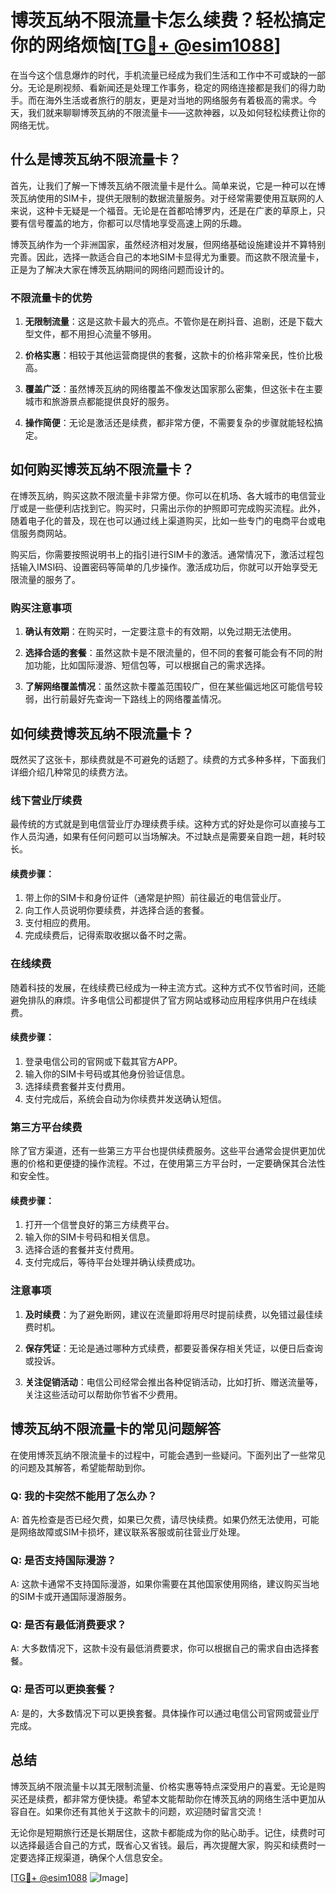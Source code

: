 # 博茨瓦纳不限流量卡怎么续费？轻松搞定你的网络烦恼[[TG💪+ @esim1088](https://t.me/s/esim1088)]

在当今这个信息爆炸的时代，手机流量已经成为我们生活和工作中不可或缺的一部分。无论是刷视频、看新闻还是处理工作事务，稳定的网络连接都是我们的得力助手。而在海外生活或者旅行的朋友，更是对当地的网络服务有着极高的需求。今天，我们就来聊聊博茨瓦纳的不限流量卡——这款神器，以及如何轻松续费让你的网络无忧。

## 什么是博茨瓦纳不限流量卡？

首先，让我们了解一下博茨瓦纳不限流量卡是什么。简单来说，它是一种可以在博茨瓦纳使用的SIM卡，提供无限制的数据流量服务。对于经常需要使用互联网的人来说，这种卡无疑是一个福音。无论是在首都哈博罗内，还是在广袤的草原上，只要有信号覆盖的地方，你都可以尽情地享受高速上网的乐趣。

博茨瓦纳作为一个非洲国家，虽然经济相对发展，但网络基础设施建设并不算特别完善。因此，选择一款适合自己的本地SIM卡显得尤为重要。而这款不限流量卡，正是为了解决大家在博茨瓦纳期间的网络问题而设计的。

### 不限流量卡的优势

1. **无限制流量**：这是这款卡最大的亮点。不管你是在刷抖音、追剧，还是下载大型文件，都不用担心流量不够用。
   
2. **价格实惠**：相较于其他运营商提供的套餐，这款卡的价格非常亲民，性价比极高。

3. **覆盖广泛**：虽然博茨瓦纳的网络覆盖不像发达国家那么密集，但这张卡在主要城市和旅游景点都能提供良好的服务。

4. **操作简便**：无论是激活还是续费，都非常方便，不需要复杂的步骤就能轻松搞定。

## 如何购买博茨瓦纳不限流量卡？

在博茨瓦纳，购买这款不限流量卡非常方便。你可以在机场、各大城市的电信营业厅或是一些便利店找到它。购买时，只需出示你的护照即可完成购买流程。此外，随着电子化的普及，现在也可以通过线上渠道购买，比如一些专门的电商平台或电信服务商网站。

购买后，你需要按照说明书上的指引进行SIM卡的激活。通常情况下，激活过程包括输入IMSI码、设置密码等简单的几步操作。激活成功后，你就可以开始享受无限流量的服务了。

### 购买注意事项

1. **确认有效期**：在购买时，一定要注意卡的有效期，以免过期无法使用。

2. **选择合适的套餐**：虽然这款卡是不限流量的，但不同的套餐可能会有不同的附加功能，比如国际漫游、短信包等，可以根据自己的需求选择。

3. **了解网络覆盖情况**：虽然这款卡覆盖范围较广，但在某些偏远地区可能信号较弱，出行前最好先查询一下路线上的网络覆盖情况。

## 如何续费博茨瓦纳不限流量卡？

既然买了这张卡，那续费就是不可避免的话题了。续费的方式多种多样，下面我们详细介绍几种常见的续费方法。

### 线下营业厅续费

最传统的方式就是到电信营业厅办理续费手续。这种方式的好处是你可以直接与工作人员沟通，如果有任何问题可以当场解决。不过缺点是需要亲自跑一趟，耗时较长。

#### 续费步骤：

1. 带上你的SIM卡和身份证件（通常是护照）前往最近的电信营业厅。
2. 向工作人员说明你要续费，并选择合适的套餐。
3. 支付相应的费用。
4. 完成续费后，记得索取收据以备不时之需。

### 在线续费

随着科技的发展，在线续费已经成为一种主流方式。这种方式不仅节省时间，还能避免排队的麻烦。许多电信公司都提供了官方网站或移动应用程序供用户在线续费。

#### 续费步骤：

1. 登录电信公司的官网或下载其官方APP。
2. 输入你的SIM卡号码或其他身份验证信息。
3. 选择续费套餐并支付费用。
4. 支付完成后，系统会自动为你续费并发送确认短信。

### 第三方平台续费

除了官方渠道，还有一些第三方平台也提供续费服务。这些平台通常会提供更加优惠的价格和更便捷的操作流程。不过，在使用第三方平台时，一定要确保其合法性和安全性。

#### 续费步骤：

1. 打开一个信誉良好的第三方续费平台。
2. 输入你的SIM卡号码和相关信息。
3. 选择合适的套餐并支付费用。
4. 支付完成后，等待平台处理并确认续费成功。

### 注意事项

1. **及时续费**：为了避免断网，建议在流量即将用尽时提前续费，以免错过最佳续费时机。
   
2. **保存凭证**：无论是通过哪种方式续费，都要妥善保存相关凭证，以便日后查询或投诉。

3. **关注促销活动**：电信公司经常会推出各种促销活动，比如打折、赠送流量等，关注这些活动可以帮助你节省不少费用。

## 博茨瓦纳不限流量卡的常见问题解答

在使用博茨瓦纳不限流量卡的过程中，可能会遇到一些疑问。下面列出了一些常见的问题及其解答，希望能帮助到你。

### Q: 我的卡突然不能用了怎么办？

A: 首先检查是否已经欠费，如果已欠费，请尽快续费。如果仍然无法使用，可能是网络故障或SIM卡损坏，建议联系客服或前往营业厅处理。

### Q: 是否支持国际漫游？

A: 这款卡通常不支持国际漫游，如果你需要在其他国家使用网络，建议购买当地的SIM卡或开通国际漫游服务。

### Q: 是否有最低消费要求？

A: 大多数情况下，这款卡没有最低消费要求，你可以根据自己的需求自由选择套餐。

### Q: 是否可以更换套餐？

A: 是的，大多数情况下可以更换套餐。具体操作可以通过电信公司官网或营业厅完成。

## 总结

博茨瓦纳不限流量卡以其无限制流量、价格实惠等特点深受用户的喜爱。无论是购买还是续费，都非常方便快捷。希望本文能帮助你在博茨瓦纳的网络生活中更加从容自在。如果你还有其他关于这款卡的问题，欢迎随时留言交流！

无论你是短期旅行还是长期居住，这款卡都能成为你的贴心助手。记住，续费时可以选择最适合自己的方式，既省心又省钱。最后，再次提醒大家，购买和续费时一定要选择正规渠道，确保个人信息安全。

[[TG💪+ @esim1088](https://t.me/s/esim1088) ![Image](https://i.postimg.cc/4NQfJmqS/Snipaste-2025-05-13-00-14-12.png)]